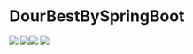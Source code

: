 # DourBestBySpringBoot
<img src="https://capsule-render.vercel.app/api?type=shark&color=auto&height=300&section=header&text=DourBest&fontSize=90" />
   <img src="https://img.shields.io/badge/SpringBoot-6DB33F?style=flat&logo=springboot&logoColor=white"/><img src="https://img.shields.io/badge/JavaScript-F7DF1E?style=flat&logo=javascript&logoColor=white"/>
<img src="https://capsule-render.vercel.app/api?type=shark&color=auto&height=300&section=footer" />
